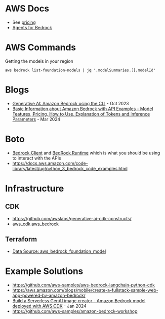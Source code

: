 # AWS Docs
- See [pricing](https://aws.amazon.com/bedrock/pricing/)
- [Agents for Bedrock](https://aws.amazon.com/bedrock/agents/)

# AWS Commands

Getting the models in your region
```
aws bedrock list-foundation-models | jq '.modelSummaries.[].modelId'
```

# Blogs
- [Generative AI: Amazon Bedrock using the CLI](https://sbstjn.com/blog/ai-generative-ai-aws-bedrock-cli-text-generation/) - Oct 2023
- [Basic Information about Amazon Bedrock with API Examples - Model Features, Pricing, How to Use, Explanation of Tokens and Inference Parameters](https://hidekazu-konishi.com/entry/amazon_bedrock_basic_info_and_api_examples.html) - Mar 2024

# Boto
- [Bedrock Client](https://boto3.amazonaws.com/v1/documentation/api/latest/reference/services/bedrock.html) and [BedRock Runtime](https://boto3.amazonaws.com/v1/documentation/api/latest/reference/services/bedrock-runtime.html) which is what you should be using to interact with the APIs
- https://docs.aws.amazon.com/code-library/latest/ug/python_3_bedrock_code_examples.html

# Infrastructure 
## CDK 
- https://github.com/awslabs/generative-ai-cdk-constructs/
- [aws_cdk.aws_bedrock](https://docs.aws.amazon.com/cdk/api/v2/python/aws_cdk.aws_bedrock.html)

## Terraform
- [Data Source: aws_bedrock_foundation_model](https://registry.terraform.io/providers/hashicorp/aws/latest/docs/data-sources/bedrock_foundation_model)


# Example Solutions
- https://github.com/aws-samples/aws-bedrock-langchain-python-cdk
- https://aws.amazon.com/blogs/mobile/create-a-fullstack-sample-web-app-powered-by-amazon-bedrock/
- [Build a Serverless GenAI image creator - Amazon Bedrock model deployed with AWS CDK](https://community.aws/content/2b6vVO87SMvy1cY70GeinjH5ZX3/multimodal?lang=en) - Jan 2024
- https://github.com/aws-samples/amazon-bedrock-workshop
